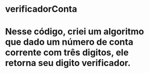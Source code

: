 # verificadorConta
# Nesse código, criei um algoritmo que dado um número de conta corrente com três digitos, ele retorna seu digito verificador.  
